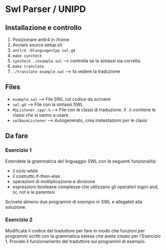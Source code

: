 # Swl Parser / UNIPD

## Installazione e controllo

1. Posizionare antlr4 in /home
2. Avviare source setup.sh
3. `antlr4 -Dlanguage=Cpp swl.g4`
4. `make syncheck`
5. `syncheck ./example.swl` --> controlla se la sintassi sia corretta
6. `make translate`
7. `./translate example.swl` --> fa vedere la traduzione

## Files

- `example.swl` --> File SWL col codice da scrivere
- `swl.g4` --> File con la sintassi SWL
- `MyListener.cpp/.h` --> File con le classi di traduzione. Il `.h` contiene le classi che si vanno a usare.
- `swlBaseListener` --> Autogenerato, crea instestazioni per le classi

## Da fare

### Esercizio 1

Estendete la grammatica del linguaggio SWL con le seguenti funzionalità:

- il ciclo while
- il costrutto if-then-else
- operazioni di moltiplicazione e divisione
- espressioni booleane complesse che utilizzano gli operatori logici and, or, not e le parentesi

Scrivete almeno due programmi di esempio in SWL e allegateli alla soluzione.

### Esercizio 2

Modificate il codice del traduttore per fare in modo che funzioni per programmi scritti con la grammatica estesa che avete creato per l'Esercizio 1. Provate il funzionamento del traduttore sui programmi di esempio.

